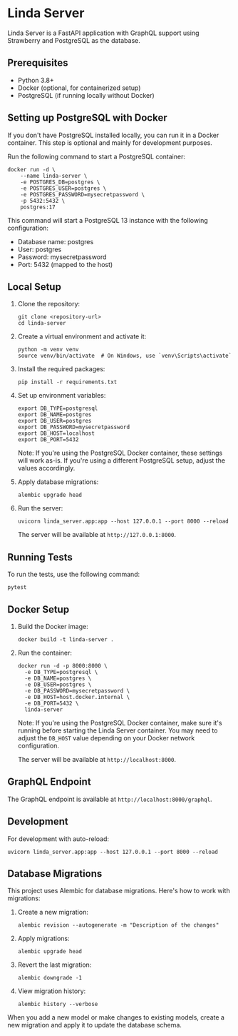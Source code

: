 # Linda Server

Linda Server is a FastAPI application with GraphQL support using Strawberry and PostgreSQL as the database.

## Prerequisites

- Python 3.8+
- Docker (optional, for containerized setup)
- PostgreSQL (if running locally without Docker)

## Setting up PostgreSQL with Docker

If you don't have PostgreSQL installed locally, you can run it in a Docker container. This step is optional and mainly for development purposes.

Run the following command to start a PostgreSQL container:

```
docker run -d \
    --name linda-server \
    -e POSTGRES_DB=postgres \
    -e POSTGRES_USER=postgres \
    -e POSTGRES_PASSWORD=mysecretpassword \
    -p 5432:5432 \
    postgres:17
```

This command will start a PostgreSQL 13 instance with the following configuration:
- Database name: postgres
- User: postgres
- Password: mysecretpassword
- Port: 5432 (mapped to the host)

## Local Setup

1. Clone the repository:
   ```
   git clone <repository-url>
   cd linda-server
   ```

2. Create a virtual environment and activate it:
   ```
   python -m venv venv
   source venv/bin/activate  # On Windows, use `venv\Scripts\activate`
   ```

3. Install the required packages:
   ```
   pip install -r requirements.txt
   ```

4. Set up environment variables:
   ```
   export DB_TYPE=postgresql
   export DB_NAME=postgres
   export DB_USER=postgres
   export DB_PASSWORD=mysecretpassword
   export DB_HOST=localhost
   export DB_PORT=5432
   ```

   Note: If you're using the PostgreSQL Docker container, these settings will work as-is. If you're using a different PostgreSQL setup, adjust the values accordingly.

5. Apply database migrations:
   ```
   alembic upgrade head
   ```

6. Run the server:
   ```
   uvicorn linda_server.app:app --host 127.0.0.1 --port 8000 --reload
   ```

   The server will be available at `http://127.0.0.1:8000`.

## Running Tests

To run the tests, use the following command:

```
pytest
```

## Docker Setup

1. Build the Docker image:
   ```
   docker build -t linda-server .
   ```

2. Run the container:
   ```
   docker run -d -p 8000:8000 \
     -e DB_TYPE=postgresql \
     -e DB_NAME=postgres \
     -e DB_USER=postgres \
     -e DB_PASSWORD=mysecretpassword \
     -e DB_HOST=host.docker.internal \
     -e DB_PORT=5432 \
     linda-server
   ```

   Note: If you're using the PostgreSQL Docker container, make sure it's running before starting the Linda Server container. You may need to adjust the `DB_HOST` value depending on your Docker network configuration.

   The server will be available at `http://localhost:8000`.

## GraphQL Endpoint

The GraphQL endpoint is available at `http://localhost:8000/graphql`.

## Development

For development with auto-reload:

```
uvicorn linda_server.app:app --host 127.0.0.1 --port 8000 --reload
```

## Database Migrations

This project uses Alembic for database migrations. Here's how to work with migrations:

1. Create a new migration:
   ```
   alembic revision --autogenerate -m "Description of the changes"
   ```

2. Apply migrations:
   ```
   alembic upgrade head
   ```

3. Revert the last migration:
   ```
   alembic downgrade -1
   ```

4. View migration history:
   ```
   alembic history --verbose
   ```

When you add a new model or make changes to existing models, create a new migration and apply it to update the database schema.

